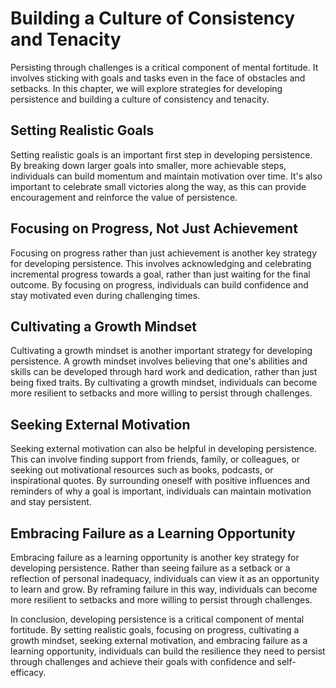 Building a Culture of Consistency and Tenacity
=================================================================================

Persisting through challenges is a critical component of mental fortitude. It involves sticking with goals and tasks even in the face of obstacles and setbacks. In this chapter, we will explore strategies for developing persistence and building a culture of consistency and tenacity.

Setting Realistic Goals
-----------------------

Setting realistic goals is an important first step in developing persistence. By breaking down larger goals into smaller, more achievable steps, individuals can build momentum and maintain motivation over time. It's also important to celebrate small victories along the way, as this can provide encouragement and reinforce the value of persistence.

Focusing on Progress, Not Just Achievement
------------------------------------------

Focusing on progress rather than just achievement is another key strategy for developing persistence. This involves acknowledging and celebrating incremental progress towards a goal, rather than just waiting for the final outcome. By focusing on progress, individuals can build confidence and stay motivated even during challenging times.

Cultivating a Growth Mindset
----------------------------

Cultivating a growth mindset is another important strategy for developing persistence. A growth mindset involves believing that one's abilities and skills can be developed through hard work and dedication, rather than just being fixed traits. By cultivating a growth mindset, individuals can become more resilient to setbacks and more willing to persist through challenges.

Seeking External Motivation
---------------------------

Seeking external motivation can also be helpful in developing persistence. This can involve finding support from friends, family, or colleagues, or seeking out motivational resources such as books, podcasts, or inspirational quotes. By surrounding oneself with positive influences and reminders of why a goal is important, individuals can maintain motivation and stay persistent.

Embracing Failure as a Learning Opportunity
-------------------------------------------

Embracing failure as a learning opportunity is another key strategy for developing persistence. Rather than seeing failure as a setback or a reflection of personal inadequacy, individuals can view it as an opportunity to learn and grow. By reframing failure in this way, individuals can become more resilient to setbacks and more willing to persist through challenges.

In conclusion, developing persistence is a critical component of mental fortitude. By setting realistic goals, focusing on progress, cultivating a growth mindset, seeking external motivation, and embracing failure as a learning opportunity, individuals can build the resilience they need to persist through challenges and achieve their goals with confidence and self-efficacy.

